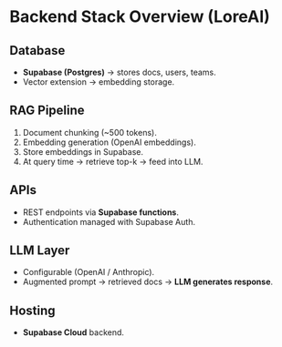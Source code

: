 # Backend Stack Overview (LoreAI)

## Database
- **Supabase (Postgres)** → stores docs, users, teams.
- Vector extension → embedding storage.

## RAG Pipeline
1. Document chunking (~500 tokens).  
2. Embedding generation (OpenAI embeddings).  
3. Store embeddings in Supabase.  
4. At query time → retrieve top-k → feed into LLM.

## APIs
- REST endpoints via **Supabase functions**.  
- Authentication managed with Supabase Auth.

## LLM Layer
- Configurable (OpenAI / Anthropic).  
- Augmented prompt → retrieved docs → **LLM generates response**.  

## Hosting
- **Supabase Cloud** backend.
